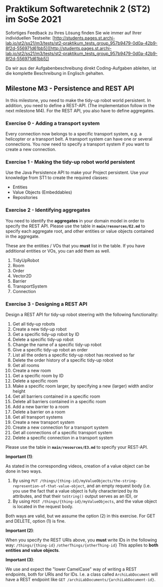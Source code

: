 # Praktikum Softwaretechnik 2 (ST2) im SoSe 2021

Sofortiges Feedback zu Ihres Lösung finden Sie wie immer auf Ihrer individuellen Testseite:
[http://students.pages.st.archi-lab.io/st2/ss21/m3/tests/st2-praktikum_tests_group_957b9479-0d0a-42b9-8f2d-556971d61bb5]([http://students.pages.st.archi-lab.io/st2/ss21/m3/tests/st2-praktikum_tests_group_957b9479-0d0a-42b9-8f2d-556971d61bb5])

Da wir aus der Aufgabenbeschreibung direkt Coding-Aufgaben ableiten, ist die komplette Beschreibung in Englisch
gehalten. 

## Milestone M3 - Persistence and REST API

In this milestone, you need to make the tidy-up robot world persistent. In addition, you need to define a
REST-API. (The implementation follow in the next milestone M4). For the REST API, you also have to define
aggregates.

### Exercise 0 - Adding a transport system

Every connection now belongs to a specific transport system, e.g. a helicopter or a transport belt.
A transport system can have one or several connections. You now need to specify a transport system 
if you want to create a new connection.


### Exercise 1 - Making the tidy-up robot world persistent

Use the Java Persistence API to make your Project persistent. Use your knowledge from ST1 to create the required 
classes:
* Entities
* Value Objects (Embeddables) 
* Repositories



### Exercise 2 - Identifying aggregates

You need to identify the **aggregates** in your domain model in order to specify the REST API. Please use the table in 
**`main/resources/E2.md`** to specify each aggregate root, and other entities or value objects contained
in the aggregate. 

These are the entities / VOs that you **must** list in the table. If you have additional entities or VOs, you can
add them as well. 

1. TidyUpRobot 
1. Room
1. Order
1. Vector2D
1. Barrier
1. TransportSystem
1. Connection


### Exercise 3 - Designing a REST API

Design a REST API for tidy-up robot steering with the following functionality:

1. Get all tidy-up robots
1. Create a new tidy-up robot
1. Get a specific tidy-up robot by ID
1. Delete a specific tidy-up robot
1. Change the name of a specific tidy-up robot
1. Give a specific tidy-up robot an order
1. List all the orders a specific tidy-up robot has received so far
1. Delete the order history of a specific tidy-up robot
1. Get all rooms
1. Create a new room
1. Get a specific room by ID
1. Delete a specific room
1. Make a specific room larger, by specifying a new (larger) width and/or height
1. Get all barriers contained in a specific room
1. Delete all barriers contained in a specific room
1. Add a new barrier to a room
1. Delete a barrier on a room
1. Get all transport systems
1. Create a new transport system
1. Create a new connection for a transport system
1. Get all connections of a specific transport system
1. Delete a specific connection in a transport system

Please use the table in **`main/resources/E3.md`** to specify your REST-API.
 
**Important (1)**: 

As stated in the corresponding videos, creation of a value object can be done in two ways. 
1. By using `PUT /things/{thing-id}/myValueObjects/the-string-represention-of-that-value-object`, 
    and an empty request body (i.e. you use the fact that a value object is fully characterized by its
    attributes, and that their `toString()` output serves as an ID), or
2. By using `POST /things/{thing-id}/myValueObjects`, and the value object is located in the request
    body. 

Both ways are valid, but we assume the option (2) in this exercise. For GET and DELETE, option (1) is fine.

**Important (2)**: 

When you specify the REST URIs above, you **must** write IDs in the following way: 
`/things/{thing-id}`
`/otherThings/{otherThing-id}`
This applies to **both entities and value objects**.  


**Important (3)**: 

We use and expect the "lower CamelCase" way of writing a REST endpoints, both for URIs and for IDs. 
I.e. a class called `ArchiLabDocument` will have a REST endpoint like `GET /archiLabDocuments/{archiLabDocument-id}`.





